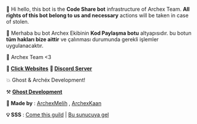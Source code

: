 👋 Hi hello, this bot is the **Code Share bot** infrastructure of Archex Team. **All rights of this bot belong to us and necessary** actions will be taken in case of stolen.

👋 Merhaba bu bot Archex Ekibinin **Kod Paylaşma botu** altyapısıdır. bu botun **tüm hakları bize aittir** ve çalınması durumunda gerekli işlemler uygulanacaktır.

🔧 Archex Team <3

**📣 [Click Websites](http://www.archexlist.tk)**
**📣 [Discord Server](https://discord.gg/SGdy3jtMCB)**

💥 Ghost & Archéx Development!

⚒️ [**Ghost Development**](https://discord.gg/SGdy3jtMCB)

**🔧 Made by** : [ArchexMelih](https://youtube.com/c/archéxmelih) ,
         [ArchexKaan](https://www.youtube.com/channel/UC9HFT7vVnIgf_w9kr41OIuA)  
             
 **💡 SSS** : [Come this guild](https://discord.gg/wn3mqc87zR) | [Bu sunucuya gel](https://discord.gg/wn3mqc87zR)
